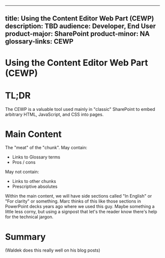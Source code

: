  ---
 title: Using the Content Editor Web Part (CEWP) 
 description: TBD
 audience: Developer, End User
 product-major: SharePoint
 product-minor: NA
 glossary-links: CEWP
 ---
# Using the Content Editor Web Part (CEWP) 
 
# TL;DR
The CEWP is a valuable tool used mainly in "classic" SharePoint to embed arbitrary HTML, JavaScript, and CSS into pages.
 
# Main Content
 
The "meat" of the "chunk".
May contain:
* Links to Glossary terms
* Pros / cons
 
May not contain:
* Links to other chunks
* Prescriptive absolutes
 
Within the main content, we will have side sections called "In English" or "For clarity" or something. Marc thinks of this like those sections in PowerPoint decks years ago where we used this guy. Maybe something a little less corny, but using a signpost that let's the reader know there's help for the technical jargon.
 
# Summary
(Waldek does this really well on his blog posts)
